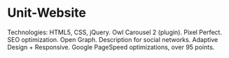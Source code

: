 # Unit-Website
Technologies:
HTML5, CSS,
jQuery.
Owl Carousel 2 (plugin).
Pixel Perfect.
SEO optimization.
Open Graph. Description for social networks.
Adaptive Design + Responsive.
Google PageSpeed optimizations, over 95 points.
